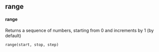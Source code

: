 ## range
#### range
Returns a sequence of numbers, starting from 0 and increments by 1 (by default)
```
range(start, stop, step)
```